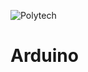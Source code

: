 ![Polytech](http://www.polytechnice.fr/jahia/jsp/jahia/templates/inc/img/polytech_nice-sophia.png)
# Arduino

